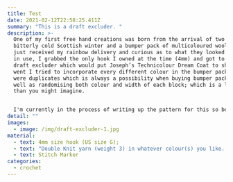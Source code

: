 ```yaml
---
title: Test
date: 2021-02-12T22:58:25.411Z
summary: "This is a draft excluder. "
description: >-
  One of my first free hand creations was born from the arrival of two things: a
  bitterly cold Scottish winter and a bumper pack of multicoloured wool. Having
  just received my rainbow delivery and curious as to what they looked like when
  in use, I grabbed the only hook I owned at the time (4mm) and got to work on a
  draft excluder which would put Joseph’s Technicolour Dream Coat to shame. As I
  went I tried to incorporate every different colour in the bumper pack (some
  were duplicates which is always a possibility when buying bumper packs) as
  well as randomising both colour and width of each block; which is a lot harder
  than you might imagine.


  I'm currently in the process of writing up the pattern for this so bear with me while I get this finished and uploaded onto Etsy.
detail: ""
images:
  - image: /img/draft-excluder-1.jpg
material:
  - text: 4mm size hook (US size G);
  - text: "Double Knit yarn (weight 3) in whatever colour(s) you like. "
  - text: Stitch Marker
categories:
  - crochet
---
```

